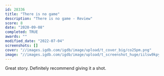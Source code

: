 ```yaml
---
id: 28336
title: "There is no game"
description: "There is no game - Review"
score: 8
date: "2020-09-08"
completed: TRUE
awards: ""
modified_date: "2022-07-04"
screenshots: []
cover: "//images.igdb.com/igdb/image/upload/t_cover_big/co25pm.png"
image: "//images.igdb.com/igdb/image/upload/t_screenshot_huge/iilsw9kpytcf43u6fawe.jpg"
---
```

Great story. Definitely recommend giving it a shot.